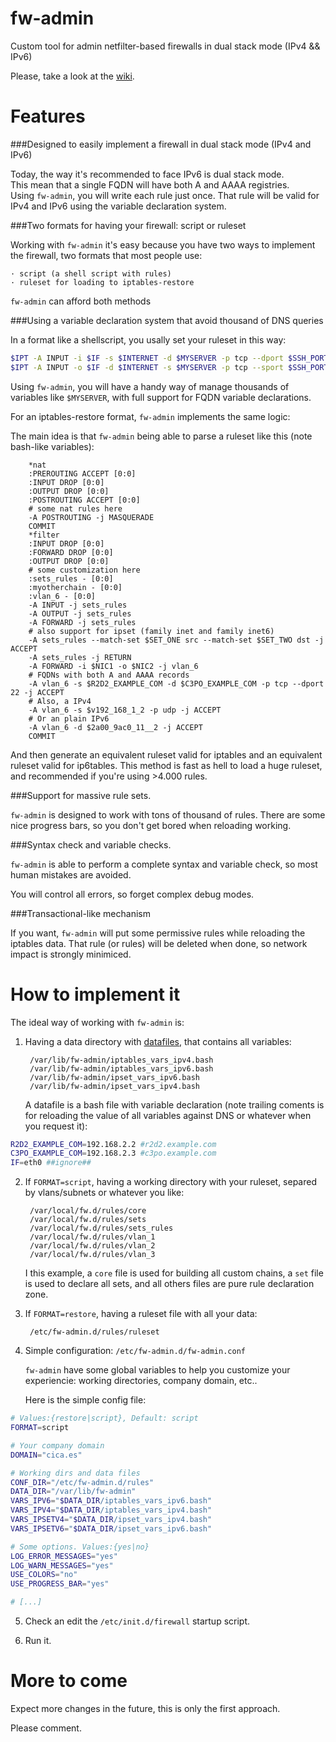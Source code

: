 fw-admin
========

Custom tool for admin netfilter-based firewalls in dual stack mode (IPv4 &amp;&amp; IPv6)

Please, take a look at the [wiki](https://github.com/aborrero/fw-admin/wiki/).

Features
========

###Designed to easily implement a firewall in dual stack mode (IPv4 and IPv6)

Today, the way it's recommended to face IPv6 is dual stack mode.  
This mean that a single FQDN will have both A and AAAA registries.  
Using `fw-admin`, you will write each rule just once. That rule will be valid for IPv4 and IPv6 using the variable declaration system.  


###Two formats for having your firewall: script or ruleset

Working with `fw-admin` it's easy because you have two ways to implement the firewall, two formats that most people use:

	· script (a shell script with rules)
	· ruleset for loading to iptables-restore

`fw-admin` can afford both methods

###Using a variable declaration system that avoid thousand of DNS queries

In a format like a shellscript, you usally set your ruleset in this way:  

```bash
$IPT -A INPUT -i $IF -s $INTERNET -d $MYSERVER -p tcp --dport $SSH_PORT -j ACCEPT
$IPT -A INPUT -o $IF -d $INTERNET -s $MYSERVER -p tcp --sport $SSH_PORT -j ACCEPT
```

Using `fw-admin`, you will have a handy way of manage thousands of variables like `$MYSERVER`, with full support for FQDN variable declarations.

For an iptables-restore format, `fw-admin` implements the same logic:

The main idea is that `fw-admin` being able to parse a ruleset like this (note bash-like variables):

		*nat
		:PREROUTING ACCEPT [0:0]
		:INPUT DROP [0:0]
		:OUTPUT DROP [0:0]
		:POSTROUTING ACCEPT [0:0]
		# some nat rules here
		-A POSTROUTING -j MASQUERADE
		COMMIT
		*filter
		:INPUT DROP [0:0]
		:FORWARD DROP [0:0]
		:OUTPUT DROP [0:0]
		# some customization here
		:sets_rules - [0:0]
		:myotherchain - [0:0]
		:vlan_6 - [0:0]
		-A INPUT -j sets_rules
		-A OUTPUT -j sets_rules
		-A FORWARD -j sets_rules
		# also support for ipset (family inet and family inet6)
		-A sets_rules --match-set $SET_ONE src --match-set $SET_TWO dst -j ACCEPT
		-A sets_rules -j RETURN
		-A FORWARD -i $NIC1 -o $NIC2 -j vlan_6
		# FQDNs with both A and AAAA records
		-A vlan_6 -s $R2D2_EXAMPLE_COM -d $C3PO_EXAMPLE_COM -p tcp --dport 22 -j ACCEPT
		# Also, a IPv4
		-A vlan_6 -s $v192_168_1_2 -p udp -j ACCEPT
		# Or an plain IPv6
		-A vlan_6 -d $2a00_9ac0_11__2 -j ACCEPT
		COMMIT

And then generate an equivalent ruleset valid for iptables and an equivalent ruleset valid for ip6tables.
This method is fast as hell to load a huge ruleset, and recommended if you're using >4.000 rules.


###Support for massive rule sets.

`fw-admin` is designed to work with tons of thousand of rules. There are some nice progress bars, so you don't get bored when reloading working.

###Syntax check and variable checks.

`fw-admin` is able to perform a complete syntax and variable check, so most human mistakes are avoided.

You will control all errors, so forget complex debug modes.

###Transactional-like mechanism

If you want, `fw-admin` will put some permissive rules while reloading the iptables data. That rule (or rules) will be deleted when done, so network impact is strongly minimiced.


How to implement it
===================

The ideal way of working with `fw-admin` is:  

1. Having a data directory with [datafiles](https://github.com/aborrero/fw-admin/wiki/Datafiles), that contains all variables:

		/var/lib/fw-admin/iptables_vars_ipv4.bash
		/var/lib/fw-admin/iptables_vars_ipv6.bash
		/var/lib/fw-admin/ipset_vars_ipv6.bash
		/var/lib/fw-admin/ipset_vars_ipv4.bash

	A datafile is a bash file with variable declaration (note trailing coments is for reloading the value of all variables against DNS or whatever when you request it):
```bash
R2D2_EXAMPLE_COM=192.168.2.2 #r2d2.example.com
C3PO_EXAMPLE_COM=192.168.2.3 #c3po.example.com
IF=eth0 ##ignore##
```

2. If `FORMAT=script`, having a working directory with your ruleset, separed by vlans/subnets or whatever you like:

		/var/local/fw.d/rules/core
		/var/local/fw.d/rules/sets
		/var/local/fw.d/rules/sets_rules
		/var/local/fw.d/rules/vlan_1
		/var/local/fw.d/rules/vlan_2
		/var/local/fw.d/rules/vlan_3

	I this example, a `core` file is used for building all custom chains, a `set` file is used to declare all sets, and all others files are pure rule declaration zone.  

3. If `FORMAT=restore`, having a ruleset file with all your data:

		/etc/fw-admin.d/rules/ruleset

4. Simple configuration: `/etc/fw-admin.d/fw-admin.conf`

	`fw-admin` have some global variables to help you customize your experiencie: working directories, company domain, etc..

	Here is the simple config file: 

```bash
# Values:{restore|script}, Default: script
FORMAT=script

# Your company domain
DOMAIN="cica.es"

# Working dirs and data files
CONF_DIR="/etc/fw-admin.d/rules"
DATA_DIR="/var/lib/fw-admin"
VARS_IPV6="$DATA_DIR/iptables_vars_ipv6.bash"
VARS_IPV4="$DATA_DIR/iptables_vars_ipv4.bash"
VARS_IPSETV4="$DATA_DIR/ipset_vars_ipv4.bash"
VARS_IPSETV6="$DATA_DIR/ipset_vars_ipv6.bash"

# Some options. Values:{yes|no}
LOG_ERROR_MESSAGES="yes"
LOG_WARN_MESSAGES="yes"
USE_COLORS="no"
USE_PROGRESS_BAR="yes"

# [...]
```

5. Check an edit the `/etc/init.d/firewall` startup script.

6. Run it.



More to come
============

Expect more changes in the future, this is only the first approach.

Please comment.
